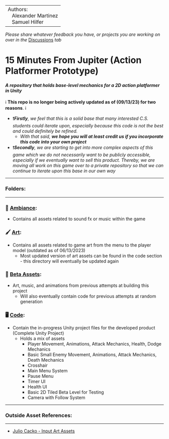 
<table>
  <tr>
    <td>Authors:<br>
      &nbsp;&nbsp;&nbsp;Alexander Martinez<br>
      &nbsp;&nbsp;&nbsp;Samuel Hilfer</td>
  </tr>
</table>

_Please share whatever feedback you have, or projects you are working on over in the_ [Discussions](https://github.com/GrowingPaigns/15-Minutes-From-Jupiter/discussions) _tab_

# 15 Minutes From Jupiter (Action Platformer Prototype)

#### *A repository that holds base-level mechanics for a 2D action platformer in Unity*

:information_source: **This repo is no longer being actively updated as of (09/13/23) for two reasons**. :information_source:
- ❗_**Firstly**, we feel that this is a solid base that many interested C.S. students could iterate upon, especially because this code is not the best and could definitely be refined._
    - _With that said, **we hope you will at least credit us if you incorporate this code into your own project**_
- ❗_**Secondly**, we are starting to get into more complex aspects of this game which we do not necessarily want to be publicly accessible, especially if we eventually want to sell this product. Thereby, we are moving all work on this game over to a private repository so that we can continue to iterate upon this base in our own way_

---
### Folders: 
---
### 🎵 [Ambiance](https://github.com/GrowingPaigns/15-Minutes-From-Jupiter/tree/main/Ambiance): 
- Contains all assets related to sound fx or music within the game

### 🖌️ [Art](https://github.com/GrowingPaigns/15-Minutes-From-Jupiter/tree/main/Art):
- Contains all assets related to game art from the menu to the player model (outdated as of 06/13/2023)
    - Most updated version of art assets can be found in the code section - this directory will eventually be updated again 

### 💽 [Beta Assets](https://github.com/GrowingPaigns/15-Minutes-From-Jupiter/tree/main/Beta%20Assets):
- Art, music, and animations from previous attempts at building this project
    - Will also eventually contain code for previous attempts at random generation

### 🖥️ [Code](https://github.com/GrowingPaigns/15-Minutes-From-Jupiter/tree/main/Code):
- Contain the in-progress Unity project files for the developed product (Complete Unity Project)
    - Holds a mix of assets
        - Player Movement, Animations, Attack Mechanics, Health, Dodge Mechanics
        - Basic Small Enemy Movement, Animations, Attack Mechanics, Death Mechanics
        - Crosshair
        - Main Menu System
        - Pause Menu
        - Timer UI
        - Health UI
        - Basic 2D Tiled Beta Level for Testing
        - Camera with Follow System 
---      
### Outside Asset References:
---
- [Julio Cacko - Input Art Assets](https://juliocacko.itch.io/free-input-prompts) 
